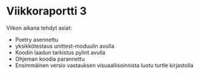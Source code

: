 # Viikkoraportti 3

Viikon aikana tehdyt asiat:
- Poetry asennettu
- yksikkötestaus unittest-moduulin avulla
- Koodin laadun tarkistus pylint avulla
- Ohjeman koodia parannettu
- Ensimmäinen versio vastauksen visuaallisoinnista luotu turtle kirjastolla

